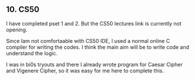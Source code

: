 ## 10. CS50
I have completed pset 1 and 2. But the CS50 lectures link is currently not opening.

Since Iam not comfortaable with CS50 IDE, I used a normal online C compiler for writing the codes.
I think the main aim will be to write code and understand the logic.

I was in bi0s tryouts and there I already wrote program for Caesar Cipher and Vigenere Cipher, so it was easy for me here to complete this.
